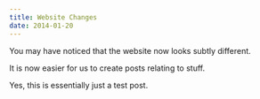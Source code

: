 ```yaml
---
title: Website Changes
date: 2014-01-20
---
```


You may have noticed that the website now looks subtly different.

It is now easier for us to create posts relating to stuff.

Yes, this is essentially just a test post.
